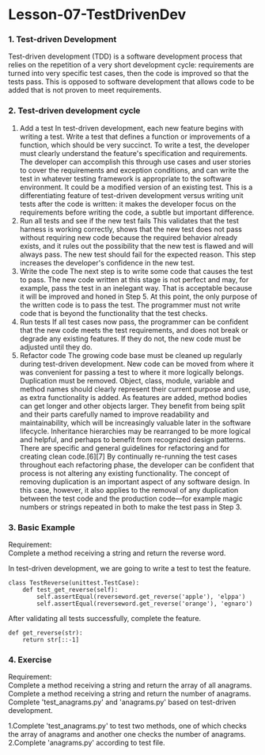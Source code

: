 # Lesson-07-TestDrivenDev
### 1. Test-driven Development
Test-driven development (TDD) is a software development process that relies on the repetition of a very short development cycle: requirements are turned into very specific test cases, then the code is improved so that the tests pass. This is opposed to software development that allows code to be added that is not proven to meet requirements.

### 2. Test-driven development cycle
1. Add a test
In test-driven development, each new feature begins with writing a test. Write a test that defines a function or improvements of a function, which should be very succinct. To write a test, the developer must clearly understand the feature's specification and requirements. The developer can accomplish this through use cases and user stories to cover the requirements and exception conditions, and can write the test in whatever testing framework is appropriate to the software environment. It could be a modified version of an existing test. This is a differentiating feature of test-driven development versus writing unit tests after the code is written: it makes the developer focus on the requirements before writing the code, a subtle but important difference.
2. Run all tests and see if the new test fails
This validates that the test harness is working correctly, shows that the new test does not pass without requiring new code because the required behavior already exists, and it rules out the possibility that the new test is flawed and will always pass. The new test should fail for the expected reason. This step increases the developer's confidence in the new test.
3. Write the code
The next step is to write some code that causes the test to pass. The new code written at this stage is not perfect and may, for example, pass the test in an inelegant way. That is acceptable because it will be improved and honed in Step 5.
At this point, the only purpose of the written code is to pass the test. The programmer must not write code that is beyond the functionality that the test checks.
4. Run tests
If all test cases now pass, the programmer can be confident that the new code meets the test requirements, and does not break or degrade any existing features. If they do not, the new code must be adjusted until they do.
5. Refactor code
The growing code base must be cleaned up regularly during test-driven development. New code can be moved from where it was convenient for passing a test to where it more logically belongs. Duplication must be removed. Object, class, module, variable and method names should clearly represent their current purpose and use, as extra functionality is added. As features are added, method bodies can get longer and other objects larger. They benefit from being split and their parts carefully named to improve readability and maintainability, which will be increasingly valuable later in the software lifecycle. Inheritance hierarchies may be rearranged to be more logical and helpful, and perhaps to benefit from recognized design patterns. There are specific and general guidelines for refactoring and for creating clean code.[6][7] By continually re-running the test cases throughout each refactoring phase, the developer can be confident that process is not altering any existing functionality.
The concept of removing duplication is an important aspect of any software design. In this case, however, it also applies to the removal of any duplication between the test code and the production code—for example magic numbers or strings repeated in both to make the test pass in Step 3.

### 3. Basic Example
Requirement:  
Complete a method receiving a string and return the reverse word.  

In test-driven development, we are going to write a test to test the feature.
```
class TestReverse(unittest.TestCase):
    def test_get_reverse(self):
        self.assertEqual(reverseword.get_reverse('apple'), 'elppa')
        self.assertEqual(reverseword.get_reverse('orange'), 'egnaro')
```

After validating all tests successfully, complete the feature.
```
def get_reverse(str):
    return str[::-1]
```

### 4. Exercise
Requirement:   
Complete a method receiving a string and return the array of all anagrams.  
Complete a method receiving a string and return the number of anagrams.  
Complete 'test_anagrams.py' and 'anagrams.py' based on test-driven development. 
 
1.Complete 'test_anagrams.py' to test two methods, one of which checks the array of anagrams and another one checks the number of anagrams.  
2.Complete 'anagrams.py' according to test file.